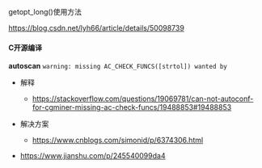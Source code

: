 getopt_long()使用方法

https://blog.csdn.net/lyh66/article/details/50098739



#### C开源编译

**autoscan**
`warning: missing AC_CHECK_FUNCS([strtol]) wanted by`

* 解释
  * https://stackoverflow.com/questions/19069781/can-not-autoconf-for-cgminer-missing-ac-check-funcs/19488853#19488853

* 解决方案
  * https://www.cnblogs.com/simonid/p/6374306.html



* https://www.jianshu.com/p/245540099da4